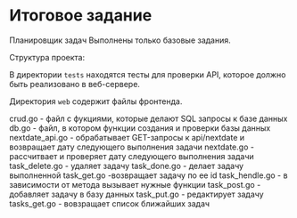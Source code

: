 # Итоговое задание
Планировщик задач
Выполнены только базовые задания.

Структура проекта:

В директории `tests` находятся тесты для проверки API, которое должно быть реализовано в веб-сервере.

Директория `web` содержит файлы фронтенда.

crud.go - файл с фукциями, которые делают SQL запросы к базе данных
db.go - файл, в котором функции создания и проверки базы данных
nextdate_api.go - обрабатывает GET-запросы к api/nextdate и возвращает дату следующего выполнения задачи
nextdate.go - рассчитвает и проверяет дату следующего выполнения задачи
task_delete.go - удаляет задачу
task_done.go - делает задачу выполненной
task_get.go -возвращает задачу по ее id
task_hendle.go - в зависимости от метода вызывает нужные функции
task_post.go - добавляет задачу в базу данных
task_put.go - редактирует задачу
tasks_get.go - вовзращает список ближайших задач
